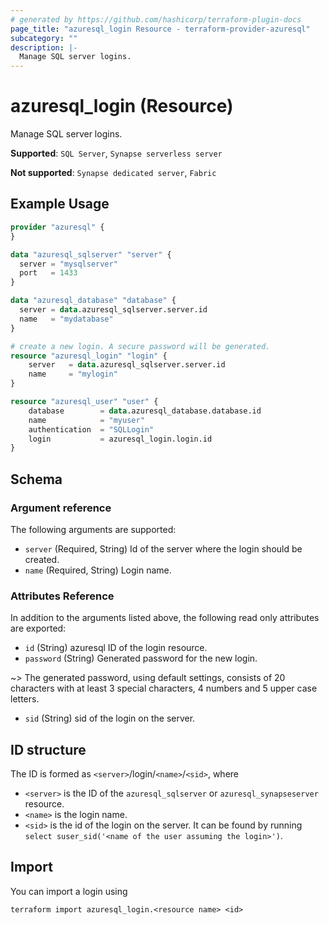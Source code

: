 ```yaml
---
# generated by https://github.com/hashicorp/terraform-plugin-docs
page_title: "azuresql_login Resource - terraform-provider-azuresql"
subcategory: ""
description: |-
  Manage SQL server logins.
---
```


# azuresql_login (Resource)

Manage SQL server logins.

**Supported**: `SQL Server`, `Synapse serverless server`

**Not supported**: `Synapse dedicated server`, `Fabric`


## Example Usage

```terraform
provider "azuresql" {
}

data "azuresql_sqlserver" "server" {
  server = "mysqlserver"
  port   = 1433
}

data "azuresql_database" "database" {
  server = data.azuresql_sqlserver.server.id
  name   = "mydatabase"
}

# create a new login. A secure password will be generated.
resource "azuresql_login" "login" {
    server   = data.azuresql_sqlserver.server.id
    name     = "mylogin"
}

resource "azuresql_user" "user" {
    database        = data.azuresql_database.database.id
    name            = "myuser"
    authentication  = "SQLLogin"
    login           = azuresql_login.login.id
}
```

<!-- schema generated by tfplugindocs -->
## Schema

### Argument reference
The following arguments are supported:

- `server` (Required, String) Id of the server where the login should be created.
- `name` (Required, String) Login name.

### Attributes Reference
In addition to the arguments listed above, the following read only attributes are exported:

- `id` (String) azuresql ID of the login resource.
- `password` (String) Generated password for the new login.

~> The generated password, using default settings, consists of 20 characters with at least 3 special characters, 4 numbers and 5 upper case letters.

- `sid` (String) sid of the login on the server.

## ID structure

The ID is formed as `<server>`/login/`<name>`/`<sid>`, where
* `<server>` is the ID of the `azuresql_sqlserver` or `azuresql_synapseserver` resource.
* `<name>` is the login name.
* `<sid>` is the id of the login on the server. It can be found by running `select suser_sid('<name of the user assuming the login>')`.

## Import

You can import a login using

```shell
terraform import azuresql_login.<resource name> <id>
```
